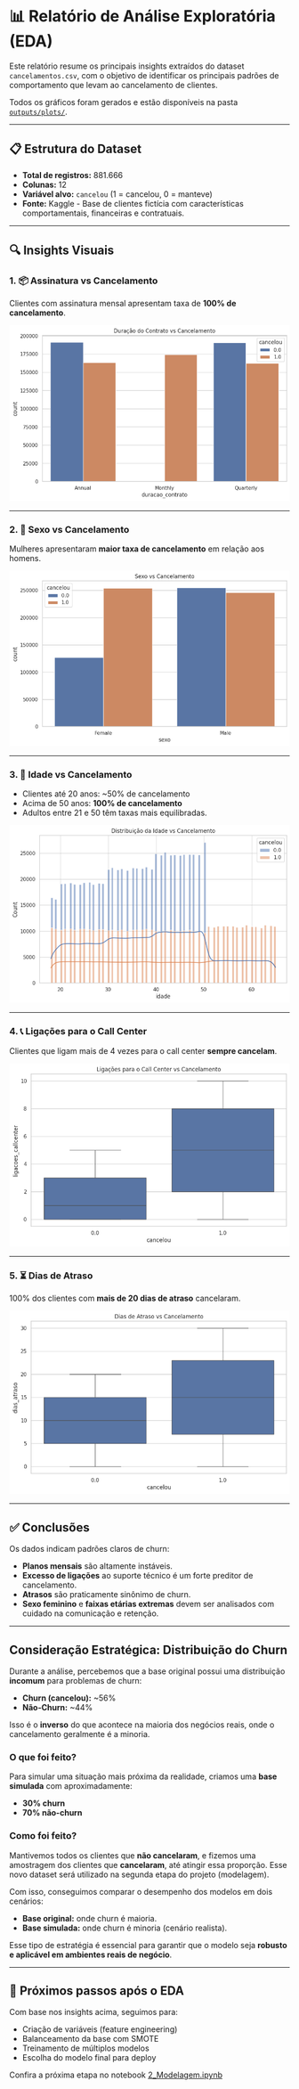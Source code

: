 # 📊 Relatório de Análise Exploratória (EDA)

Este relatório resume os principais insights extraídos do dataset `cancelamentos.csv`, com o objetivo de identificar os principais padrões de comportamento que levam ao cancelamento de clientes.

Todos os gráficos foram gerados e estão disponíveis na pasta [`outputs/plots/`](../outputs/plots/).

---

## 📋 Estrutura do Dataset

- **Total de registros:** 881.666
- **Colunas:** 12
- **Variável alvo:** `cancelou` (1 = cancelou, 0 = manteve)
- **Fonte:** Kaggle - Base de clientes fictícia com características comportamentais, financeiras e contratuais.

---

## 🔍 Insights Visuais

### 1. 📦 Assinatura vs Cancelamento

Clientes com assinatura mensal apresentam taxa de **100% de cancelamento**.

![Duração do Contrato vs Cancelamento](../outputs/plots/duracao_contrato.png)

---

### 2. 👩 Sexo vs Cancelamento

Mulheres apresentaram **maior taxa de cancelamento** em relação aos homens.

![Sexo vs Cancelamento](../outputs/plots/sexo_vs_cancelamento.png)

---

### 3. 👶 Idade vs Cancelamento

- Clientes até 20 anos: ~50% de cancelamento  
- Acima de 50 anos: **100% de cancelamento**  
- Adultos entre 21 e 50 têm taxas mais equilibradas.

![Idade vs Cancelamento](../outputs/plots/idade_vs_cancelamento.png)

---

### 4. 📞 Ligações para o Call Center

Clientes que ligam mais de 4 vezes para o call center **sempre cancelam**.

![Call Center vs Cancelamento](../outputs/plots/callcenter_vs_cancelamento.png)

---

### 5. ⏳ Dias de Atraso

100% dos clientes com **mais de 20 dias de atraso** cancelaram.

![Dias de Atraso vs Cancelamento](../outputs/plots/dias_atraso_vs_cancelamento.png)

---

## ✅ Conclusões

Os dados indicam padrões claros de churn:

- **Planos mensais** são altamente instáveis.
- **Excesso de ligações** ao suporte técnico é um forte preditor de cancelamento.
- **Atrasos** são praticamente sinônimo de churn.
- **Sexo feminino** e **faixas etárias extremas** devem ser analisados com cuidado na comunicação e retenção.

---

## Consideração Estratégica: Distribuição do Churn

Durante a análise, percebemos que a base original possui uma distribuição **incomum** para problemas de churn:

- **Churn (cancelou):** ~56%
- **Não-Churn:** ~44%

Isso é o **inverso** do que acontece na maioria dos negócios reais, onde o cancelamento geralmente é a minoria.

### O que foi feito?

Para simular uma situação mais próxima da realidade, criamos uma **base simulada** com aproximadamente:

- **30% churn**
- **70% não-churn**

### Como foi feito?

Mantivemos todos os clientes que **não cancelaram**, e fizemos uma amostragem dos clientes que **cancelaram**, até atingir essa proporção. Esse novo dataset será utilizado na segunda etapa do projeto (modelagem).

Com isso, conseguimos comparar o desempenho dos modelos em dois cenários:

- **Base original:** onde churn é maioria.
- **Base simulada:** onde churn é minoria (cenário realista).

Esse tipo de estratégia é essencial para garantir que o modelo seja **robusto e aplicável em ambientes reais de negócio**.

---

## 🧠 Próximos passos após o EDA

Com base nos insights acima, seguimos para:

- Criação de variáveis (feature engineering)
- Balanceamento da base com SMOTE
- Treinamento de múltiplos modelos
- Escolha do modelo final para deploy

Confira a próxima etapa no notebook [2_Modelagem.ipynb](../notebooks/2_Modelagem.ipynb)

